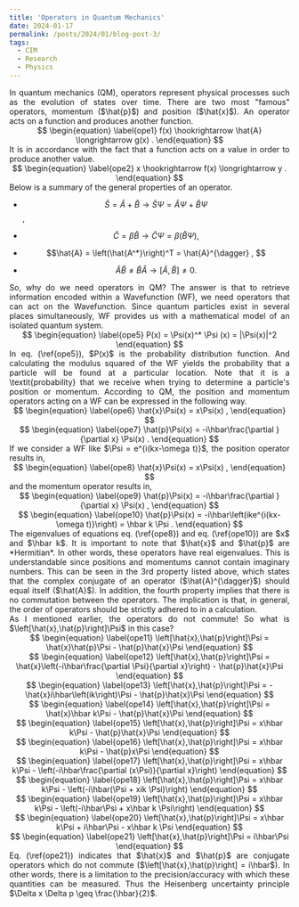 ```yaml
---
title: 'Operators in Quantum Mechanics'
date: 2024-01-17
permalink: /posts/2024/01/blog-post-3/
tags:
  - CIM
  - Research
  - Physics
---
```


<script
  src="https://cdn.mathjax.org/mathjax/latest/MathJax.js?config=TeX-AMS-MML_HTMLorMML"
  type="text/javascript">
</script>

<div style="text-align: justify"> In quantum mechanics (QM), operators represent physical processes such as the evolution of states over time. There are two most "famous" operators, momentum ($\hat{p}$) and position ($\hat{x}$). An operator acts on a function and produces another function.  </div> 

<div style="text-align: center"> 
$$
\begin{equation}
\label{ope1}
    f(x) \hookrightarrow \hat{A} \longrightarrow g(x) .
\end{equation}
$$
 </div>

<div style="text-align: justify">  It is in accordance with the fact that a function acts on a value in order to produce another value. </div> 

<div style="text-align: center"> 
$$
\begin{equation}
\label{ope2}
    x \hookrightarrow f(x) \longrightarrow y .
\end{equation}
$$
 </div>

<div style="text-align: justify">  Below is a summary of the general properties of an operator. </div> 

- $$\hat{S} = \hat{A} + \hat{B} \longrightarrow \hat{S}\Psi = \hat{A}\Psi + \hat{B}\Psi $$,

- $$\hat{C} = \beta \hat{B} \longrightarrow \hat{C}\Psi = \beta\left(\hat{B}\Psi\right),$$
    
- $$\hat{A} = \left(\hat{A^*}\right)^T = \hat{A}^{\dagger} , $$
  
- $$\hat{A}\hat{B} \neq \hat{B}\hat{A} \longrightarrow \left[\hat{A},\hat{B}\right] \neq 0.$$

<div style="text-align: justify">  So, why do we need operators in QM? The answer is that to retrieve information encoded within a Wavefunction (WF), we need operators that can act on the Wavefunction. Since quantum particles exist in several places simultaneously, WF provides us with a mathematical model of an isolated quantum system. </div> 

<div style="text-align: center"> 
$$
\begin{equation}
\label{ope5}
    P(x) = \Psi(x)^* \Psi (x) = |\Psi(x)|^2
\end{equation}
$$
 </div>

<div style="text-align: justify">  In eq. (\ref{ope5}), $P(x)$ is the probability distribution function. And calculating the modulus squared of the WF yields the probability that a particle will be found at a particular location. Note that it is a \textit{probability} that we receive when trying to determine a particle's position or momentum. According to QM, the position and momentum operators acting on a WF can be expressed in the following way. </div> 

<div style="text-align: center"> 
$$
\begin{equation}
\label{ope6}
    \hat{x}\Psi(x) = x\Psi(x) ,
\end{equation}
$$
 </div>

<div style="text-align: center"> 
$$
\begin{equation}
\label{ope7}
    \hat{p}\Psi(x) = -i\hbar\frac{\partial }{\partial x} \Psi(x) .
\end{equation}
$$
 </div>

<div style="text-align: justify">  If we consider a WF like $\Psi = e^{i(kx-\omega t)}$, the position operator results in,  </div> 

<div style="text-align: center"> 
$$
\begin{equation}
\label{ope8}
    \hat{x}\Psi(x) = x\Psi(x) ,
\end{equation}
$$
 </div>

<div style="text-align: justify">  and the momentum operator results in,  </div> 

<div style="text-align: center"> 
$$
\begin{equation}
\label{ope9}
    \hat{p}\Psi(x) = -i\hbar\frac{\partial }{\partial x} \Psi(x) ,
\end{equation}
$$
 </div>

<div style="text-align: center"> 
$$
\begin{equation}
\label{ope10}
    \hat{p}\Psi(x) = -i\hbar\left(ike^{i(kx-\omega t)}\right) = \hbar k \Psi .
\end{equation}
$$
 </div>

 <div style="text-align: justify">  The eigenvalues of equations eq. (\ref{ope8}) and eq. (\ref{ope10}) are $x$ and $\hbar k$. It is important to note that $\hat{x}$ and $\hat{p}$ are *Hermitian*. In other words, these operators have real eigenvalues. This is understandable since positions and momentums cannot contain imaginary numbers. This can be seen in the 3rd property listed above, which states that the complex conjugate of an operator ($\hat{A}^{\dagger}$) should equal itself ($\hat{A}$). In addition, the fourth property implies that there is no commutation between the operators. The implication is that, in general, the order of operators should be strictly adhered to in a calculation. </div> 

<div style="text-align: justify">  As I mentioned earlier, the operators do not commute! So what is $\left[\hat{x},\hat{p}\right]\Psi$ in this case? </div> 

<div style="text-align: center"> 
$$
\begin{equation}
\label{ope11}
    \left[\hat{x},\hat{p}\right]\Psi = \hat{x}\hat{p}\Psi - \hat{p}\hat{x}\Psi
\end{equation}
$$
 </div>

<div style="text-align: center"> 
$$
\begin{equation}
\label{ope12}
    \left[\hat{x},\hat{p}\right]\Psi = \hat{x}\left(-i\hbar\frac{\partial \Psi}{\partial x}\right) - \hat{p}\hat{x}\Psi
\end{equation}
$$
 </div>

<div style="text-align: center"> 
$$
\begin{equation}
\label{ope13}
    \left[\hat{x},\hat{p}\right]\Psi = -\hat{x}i\hbar\left(ik\right)\Psi - \hat{p}\hat{x}\Psi
\end{equation}
$$
 </div>

<div style="text-align: center"> 
$$
\begin{equation}
\label{ope14}
    \left[\hat{x},\hat{p}\right]\Psi = \hat{x}\hbar k\Psi - \hat{p}\hat{x}\Psi
\end{equation}
$$
 </div>

<div style="text-align: center"> 
$$
\begin{equation}
\label{ope15}
    \left[\hat{x},\hat{p}\right]\Psi = x\hbar k\Psi - \hat{p}\hat{x}\Psi
\end{equation}
$$
 </div>

<div style="text-align: center"> 
$$
\begin{equation}
\label{ope16}
    \left[\hat{x},\hat{p}\right]\Psi = x\hbar k\Psi - \hat{p}x\Psi
\end{equation}
$$
 </div>

<div style="text-align: center"> 
$$
\begin{equation}
\label{ope17}
    \left[\hat{x},\hat{p}\right]\Psi = x\hbar k\Psi - \left(-i\hbar\frac{\partial (x\Psi)}{\partial x}\right)
\end{equation}
$$
 </div>

<div style="text-align: center"> 
$$
\begin{equation}
\label{ope18}
    \left[\hat{x},\hat{p}\right]\Psi = x\hbar k\Psi - \left(-i\hbar(\Psi +  xik \Psi)\right)
\end{equation}
$$
 </div>

<div style="text-align: center"> 
$$
\begin{equation}
\label{ope19}
    \left[\hat{x},\hat{p}\right]\Psi = x\hbar k\Psi - \left(-i\hbar\Psi + x\hbar k \Psi\right)
\end{equation}
$$
 </div>

<div style="text-align: center"> 
$$
\begin{equation}
\label{ope20}
    \left[\hat{x},\hat{p}\right]\Psi = x\hbar k\Psi + i\hbar\Psi - x\hbar k \Psi
\end{equation}
$$
 </div>

<div style="text-align: center"> 
$$
\begin{equation}
\label{ope21}
    \left[\hat{x},\hat{p}\right]\Psi = i\hbar\Psi
\end{equation}
$$
 </div>

<div style="text-align: justify">  Eq. (\ref{ope21}) indicates that $\hat{x}$ and $\hat{p}$ are conjugate operators which do not commute ($\left[\hat{x},\hat{p}\right] = i\hbar$). In other words, there is a limitation to the precision/accuracy with which these quantities can be measured. Thus the Heisenberg uncertainty principle $\Delta x \Delta p \geq \frac{\hbar}{2}$. </div> 